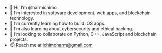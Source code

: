 - 👋 Hi, I’m @harmichimo
- 👀 I’m interested in software development, web apps, and blockchain technology.
- 🌱 I’m currently learning how to build iOS apps.
- 🌱 I’m also learning about cybersecurity and ethical hacking.
- 💞️ I’m looking to collaborate on Python, C++, JavaScript and blockchain projects.
- 📫 Reach me at ichimoharm@gmail.com
